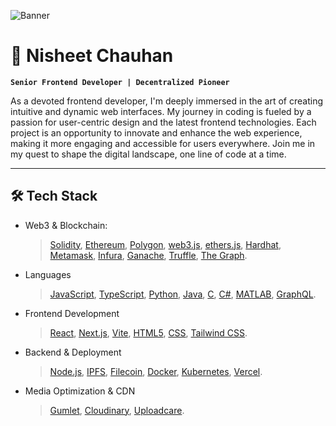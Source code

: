 ![Banner](https://github.com/nisheet94/nisheet94/blob/main/Bannerv2.png)

# 🚀 Nisheet Chauhan

**`Senior Frontend Developer | Decentralized Pioneer`**

As a devoted frontend developer, I'm deeply immersed in the art of creating intuitive and dynamic web interfaces. My journey in coding is fueled by a passion for user-centric design and the latest frontend technologies. Each project is an opportunity to innovate and enhance the web experience, making it more engaging and accessible for users everywhere. Join me in my quest to shape the digital landscape, one line of code at a time.

---

## 🛠️ Tech Stack

- Web3 & Blockchain:
  
  > [Solidity](https://soliditylang.org/), [Ethereum](https://ethereum.org/), [Polygon](https://polygon.technology/), [web3.js](https://web3js.readthedocs.io/), [ethers.js](https://docs.ethers.org/), [Hardhat](https://hardhat.org/), [Metamask](https://metamask.io/), [Infura](https://www.infura.io/), [Ganache](https://trufflesuite.com/ganache/), [Truffle](https://trufflesuite.com/), [The Graph](https://thegraph.com/).

- Languages

  > [JavaScript](https://www.javascript.com/), [TypeScript](https://www.typescriptlang.org/), [Python](https://www.python.org/), [Java](https://www.java.com/), [C](https://en.wikipedia.org/wiki/C_(programming_language)), [C#](https://learn.microsoft.com/en-us/dotnet/csharp/), [MATLAB](https://www.mathworks.com/products/matlab.html), [GraphQL](https://graphql.org/).

- Frontend Development

  > [React](https://react.dev/), [Next.js](https://nextjs.org/), [Vite](https://vitejs.dev/), [HTML5](https://html.spec.whatwg.org/), [CSS](https://www.w3.org/Style/CSS/Overview.en.html), [Tailwind CSS](https://tailwindcss.com/).

- Backend & Deployment

  > [Node.js](https://nodejs.org/), [IPFS](https://ipfs.tech/), [Filecoin](https://filecoin.io/), [Docker](https://www.docker.com/), [Kubernetes](https://kubernetes.io/), [Vercel](https://vercel.com/).

- Media Optimization & CDN

  > [Gumlet](https://www.gumlet.com/), [Cloudinary](https://cloudinary.com/), [Uploadcare](https://uploadcare.com/).

<br />
